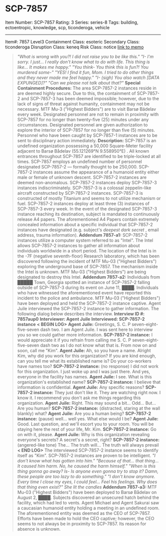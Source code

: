 # SCP-7857
Item Number: SCP-7857
Rating: 3
Series: series-8
Tags: building, ectoentropic, knowledge, scp, ticonderoga, vehicle

---

Item#: 7857
Level3
Containment Class:
esoteric
Secondary Class:
ticonderoga
Disruption Class:
keneq
Risk Class:
notice
[link to memo](/classification-committee-memo)  

> _"What is wrong with you?! I did not raise you to be like this."_
> _"I- I'm sorry. I just… I really don't know what to do with life. This thing is like… It makes me happy."_
> _"You think- You think this is fun?! You murdered some-"_
> _"YES! I find it fun, Mom. I tried to do other things and they never made me feel happy."_
> _"I- (sigh) You also watch [DATA EXPUNGED]?"_
> _"Can we please not talk about that?"_
**Special Containment Procedures:** The area SCP-7857-2 instances reside in are deemed highly secure. Due to this, the containment of SCP-7857-2 and SCP-7857-3 has been deemed impossible; however, due to the lack of signs of threat against humanity, containment may not be necessary. MTF Mu-3 ("Highest Bidders") are to visit Barsø Bädelav every week. Designated personnel are not to remain in proximity with SCP-7857 for no longer than twenty-five (25) minutes under any circumstances.
Designated personnel are given authorization to explore the interior of SCP-7857 for no longer than five (5) minutes. Personnel who have been caught by SCP-7857-1 instances are to be sent to disciplinary action immediately.
**Description:** SCP-7857 is an undefined organization possessing a 50,000 Square-Meter facility adjacent to Barsø Bådelav (55.121269°N 9.558950°E) . All known entrances throughout SCP-7857 are identified to be triple-locked at all times. SCP-7857 employs an undefined number of personnel designated SCP-7857-2 — formally thought to be 250,000.
SCP-7857-2 instances assume the appearance of a humanoid entity either male or female of unknown descent. SCP-7857-2 instances are deemed non-anomalous. SCP-7857-2 instances deploy SCP-7857-3 instances indiscriminately.
SCP-7857-3 is a colossal zeppelin-like aircraft constructed by SCP-7857-2 instances. SCP-7857-3 is constructed of mostly Titanium and seems to not utilize mechanism or fuel. SCP-7857-2 instances deploy at least three (3) instances of SCP-7857-3 every week. In the event of the designated SCP-7857-3 instance reaching its destination, subject is mandated to continuously release A4 papers. The aforementioned A4 Papers contain extremely concealed information about a specific individual that SCP-7857-2 instances have designated (e.g. subject's _deepest dark secret_ , email address, trauma information).
**Addendum 7857-a1:** SCP-7857-2 instances utilize a computer system referred to as "Intel". The Intel allows SCP-7857-2 instances to gather all information about individuals worldwide in a short period. The location of the Intel is in the -7F (negative seventh-floor) Research laboratory, which has been discovered following the incident of MTF Mu-03 ("Highest Bidders") exploring the underground base of SCP-7857.
The mechanism inside the Intel is unknown. MTF Mu-03 ("Highest Bidders") are being designated to destroy this Intel.
**Addendum 7857-a2:** Individuals from █████ Town, Georgia spotted an instance of SCP-7857-2 falling outside of SCP-7857-3 during its event on June 11, ████. Individuals who have witnessed the aforementioned event have reported this incident to the police and ambulance.
MTF Mu-03 ("Highest Bidders") have been deployed and held the SCP-7857-2 instance captive. Agent Juile interviewed the SCP-7857-2 instance to gather information.
The following dialog below describes the interview.
> **Interview ID #: 7857aup0**
> **Interviewer: Agent Juile**
> **Interviewed: SCP-7857-2 instance**
> **< BEGIN LOG>**
> **Agent Juile:** Greetings, S. C. P seven-eight-five-seven dash two. I am Agent Juile. I was sent here to interview you so we could gather more information.
> **SCP-7857-2 instance:** I would appreciate it if you refrain from calling me S. C. P seven-eight-five-seven dash two as I do not know what that is. From now on and soon, call me "Kim".
> **Agent Juile:** Ah, so you have a name. Alright Kim, why did you work for this organization? If you are kind enough, can you tell me what its established name is? Do your co-workers have names too?
> **SCP-7857-2 instance:** (no response) I did not work for this organization. I just woke up and I was just there. And yes, everyone in the facility has names.
> **Agent Juile:** I see. What is this organization's established name?
> **SCP-7857-2 instance:** I believe that information is confidential.
> **Agent Juile:** Any specific reasons?
> **SCP-7857-2 instance:** They just don't like it. They are watching right now. I know it. I recommend you don't ask me things regarding this organization.
> **Agent Juile:** Right. This may sound a bit… Odd… But… Are you human?
> **SCP-7857-2 instance:** (distracted, staring at the wall blankly) what?
> **Agent Juile:** Are you a human being?
> **SCP-7857-2 instance:** (pause) well… well yes. What else would I be?
> **Agent Juile:** Good. Last question, and we'll escort you to your room. You will be staying here the rest of your life, Mr. Kim.
> **SCP-7857-2 instance:** Go on with it, please.
> **Agent Juile:** Why is this organization revealing everyone's secrets? A secret's a secret, right?
> **SCP-7857-2 instance:** (angered-like tone) The… The truth will… The truth will always prevail
> **< END LOG>**
The interviewed SCP-7857-2 instance seems to identify itself as "Kim". SCP-7857-2 instances are proven to be intelligent.
> _"I don't know what has gotten into him."_
> _"Because of that… that thing… It caused him harm. No, he caused the harm himself."_
> _"When is this thing gonna go away? Is- Is anyone even gonna try to stop it? Damn, these people are too lazy to do something."_
> _"I don't know anymore. Every time I close my eyes, I could feel… Feel his feelings. Why does that thing even exist?"_
> _She lit the candles_
**Addendum 7857-a3:** MTF Mu-03 ("Highest Bidders") have been deployed to Barsø Bådelav on August 2, ████. Subjects discovered an unsecured hatch behind the facility, which had led to vents. Agent Michael and Agent Sakurai saw a caucasian humanoid entity holding a meeting in an undefined room. The aforementioned entity was deemed as the CEO of SCP-7857.
Efforts have been made to hold the CEO captive; however, the CEO seems to not always be in proximity to SCP-7857. Its reason for absence is unknown.